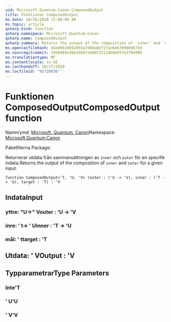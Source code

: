 ```yaml
---
uid: Microsoft.Quantum.Canon.ComposedOutput
title: Funktionen ComposedOutput
ms.date: 10/26/2020 12:00:00 AM
ms.topic: article
qsharp.kind: function
qsharp.namespace: Microsoft.Quantum.Canon
qsharp.name: ComposedOutput
qsharp.summary: Returns the output of the composition of `inner` and `outer` for a given input.
ms.openlocfilehash: 4da66616692055a7d60abbf1fac6e6799806675d
ms.sourcegitcommit: 29e0d88a30e4166fa580132124b0eb57e1f0e986
ms.translationtype: MT
ms.contentlocale: sv-SE
ms.lasthandoff: 10/27/2020
ms.locfileid: "92728836"
---
```

# <a name="composedoutput-function"></a><span data-ttu-id="308a5-102">Funktionen ComposedOutput</span><span class="sxs-lookup"><span data-stu-id="308a5-102">ComposedOutput function</span></span>

<span data-ttu-id="308a5-103">Namnrymd: [Microsoft. Quantum. Canon](xref:Microsoft.Quantum.Canon)</span><span class="sxs-lookup"><span data-stu-id="308a5-103">Namespace: [Microsoft.Quantum.Canon](xref:Microsoft.Quantum.Canon)</span></span>

<span data-ttu-id="308a5-104">Paketfilerna [](https://nuget.org/packages/)</span><span class="sxs-lookup"><span data-stu-id="308a5-104">Package: [](https://nuget.org/packages/)</span></span>


<span data-ttu-id="308a5-105">Returnerar utdata från sammansättningen av `inner` och `outer` för en specifik indata.</span><span class="sxs-lookup"><span data-stu-id="308a5-105">Returns the output of the composition of `inner` and `outer` for a given input.</span></span>

```qsharp
function ComposedOutput<'T, 'U, 'V> (outer : ('U -> 'V), inner : ('T -> 'U), target : 'T) : 'V
```


## <a name="input"></a><span data-ttu-id="308a5-106">Indata</span><span class="sxs-lookup"><span data-stu-id="308a5-106">Input</span></span>

### <a name="outer--u---v"></a><span data-ttu-id="308a5-107">yttre: "U->" V</span><span class="sxs-lookup"><span data-stu-id="308a5-107">outer : 'U -> 'V</span></span>




### <a name="inner--t---u"></a><span data-ttu-id="308a5-108">inre: ' t-> ' U</span><span class="sxs-lookup"><span data-stu-id="308a5-108">inner : 'T -> 'U</span></span>




### <a name="target--t"></a><span data-ttu-id="308a5-109">mål: ' t</span><span class="sxs-lookup"><span data-stu-id="308a5-109">target : 'T</span></span>





## <a name="output--v"></a><span data-ttu-id="308a5-110">Utdata: ' V</span><span class="sxs-lookup"><span data-stu-id="308a5-110">Output : 'V</span></span>



## <a name="type-parameters"></a><span data-ttu-id="308a5-111">Typparametrar</span><span class="sxs-lookup"><span data-stu-id="308a5-111">Type Parameters</span></span>

### <a name="t"></a><span data-ttu-id="308a5-112">Inte</span><span class="sxs-lookup"><span data-stu-id="308a5-112">'T</span></span>


### <a name="u"></a><span data-ttu-id="308a5-113">' U</span><span class="sxs-lookup"><span data-stu-id="308a5-113">'U</span></span>


### <a name="v"></a><span data-ttu-id="308a5-114">' V</span><span class="sxs-lookup"><span data-stu-id="308a5-114">'V</span></span>


